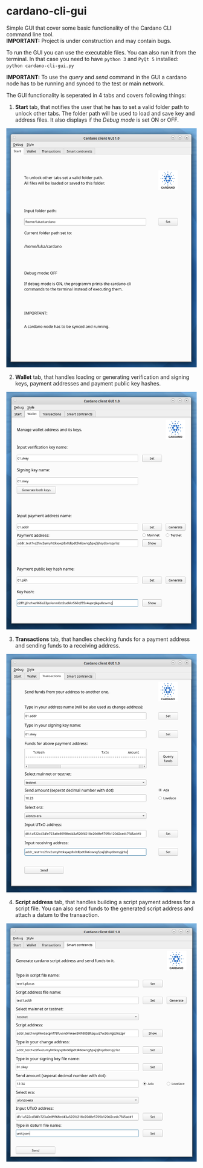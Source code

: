 # cardano-cli-gui
Simple GUI that cover some basic functionality of the Cardano CLI command line tool.<br>
**IMPORTANT:** Project is under construction and may contain bugs. 

To run the GUI you can use the executable files. You can also run it from the terminal.
In that case you need to have `python 3` and `PyQt 5` installed:<br>
`python cardano-cli-gui.py`

**IMPORTANT:** To use the *query* and *send* command in the GUI a cardano node has to be 
running and synced to the test or main network.

The GUI functionality is seperated in 4 tabs and covers following things:

1. **Start** tab, that notifies the user that he has to set a valid folder path to unlock
other tabs. The folder path will be used to load and save key and address files. It also
displays if the *Debug mode* is set ON or OFF.

![alt text](https://github.com/LukaKurnjek/cardano-cli-gui/blob/main/images/start.png) 

2. **Wallet** tab, that handles loading or generating verification and signing keys, 
payment addresses and payment public key hashes.  

![alt text](https://github.com/LukaKurnjek/cardano-cli-gui/blob/main/images/wallet.png)

3. **Transactions** tab, that handles checking funds for a payment address and sending 
funds to a receiving address.

![alt text](https://github.com/LukaKurnjek/cardano-cli-gui/blob/main/images/transactions.png)

4. **Script address** tab, that handles building a script payment address for a script 
file. You can also send funds to the generated script address and attach a datum to the 
transaction. 

![alt text](https://github.com/LukaKurnjek/cardano-cli-gui/blob/main/images/smart_contract.png)
